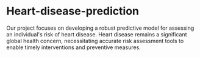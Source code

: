 # Heart-disease-prediction
Our project focuses on developing a robust predictive model for assessing an individual's risk of heart disease. Heart disease remains a significant global health concern, necessitating accurate risk assessment tools to enable timely interventions and preventive measures.

